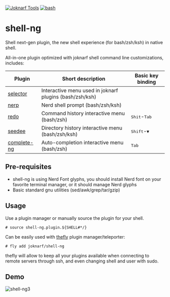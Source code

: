 [![Joknarf Tools](https://img.shields.io/badge/Joknarf%20Tools-Visit-darkgreen?logo=github)](https://joknarf.github.io/joknarf-tools)
[![bash](https://img.shields.io/badge/shell-bash%20|%20zsh%20|%20(ksh)%20-blue.svg)]()

# shell-ng
Shell next-gen plugin, the new shell experience (for bash/zsh/ksh) in native shell.

All-in-one plugin optimized with joknarf shell command line customizations, includes:

| Plugin                                                | Short description                                       | Basic key binding                     |
|-------------------------------------------------------|---------------------------------------------------------|---------------------------------------|
| [selector](https://github.com/joknarf/selector)       | Interactive menu used in joknarf plugins (bash/zsh/ksh) |                                       |
| [nerp](https://github.com/joknarf/nerdp)              | Nerd shell prompt (bash/zsh/ksh)                        |                                       |
| [redo](https://github.com/joknarf/redo)               | Command history interactive menu (bash/zsh)             | <kbd>Shit</kbd>-<kbd>Tab</kbd>        |
| [seedee](https://github.com/joknarf/seedee)           | Directory history interactive menu (bash/zsh/ksh)       | <kbd>Shift</kbd>-<kbd>▼</kbd> |
| [complete-ng](https://github.com/joknarf/complete-ng) | Auto-completion interactive menu (bash/zsh)             | <kbd>Tab</kbd>                        |

## Pre-requisites
* shell-ng is using Nerd Font glyphs, you should install Nerd font on your favorite terminal manager, or it should manage Nerd glyphs
* Basic standard gnu utilities (sed/awk/grep/tar/gzip)

## Usage
Use a plugin manager or manually source the plugin for your shell.
```
# source shell-ng.plugin.${SHELL#*/}
```

Can be easily used with [thefly](https://github.com/joknarf/thefly) plugin manager/teleporter:
```
# fly add joknarf/shell-ng
```
thefly will allow to keep all your plugins available when connecting to remote servers through ssh, and even changing shell and user with sudo.

## Demo

![shell-ng3](https://github.com/user-attachments/assets/431d6d71-0d0a-4fbc-bcb8-738cb1832880)
